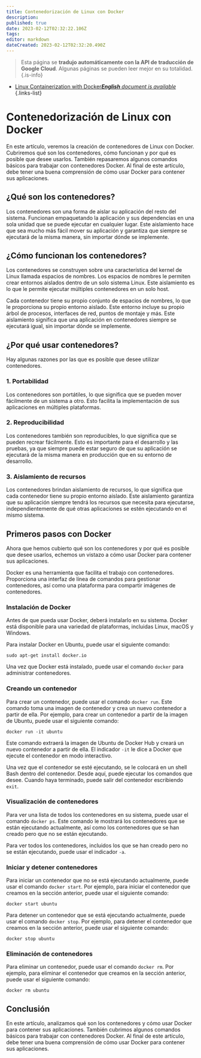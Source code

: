 ```yaml
---
title: Contenedorización de Linux con Docker
description: 
published: true
date: 2023-02-12T02:32:22.106Z
tags: 
editor: markdown
dateCreated: 2023-02-12T02:32:20.490Z
---
```


> Esta página se **tradujo automáticamente con la API de traducción de Google Cloud**.
Algunas páginas se pueden leer mejor en su totalidad.{.is-info}



- [Linux Containerization with Docker***English** document is available*](/en/Knowledge-base/Linux/linux-containerization-with-docker)
{.links-list}


# Contenedorización de Linux con Docker

En este artículo, veremos la creación de contenedores de Linux con Docker. Cubriremos qué son los contenedores, cómo funcionan y por qué es posible que desee usarlos. También repasaremos algunos comandos básicos para trabajar con contenedores Docker. Al final de este artículo, debe tener una buena comprensión de cómo usar Docker para contener sus aplicaciones.

## ¿Qué son los contenedores?

Los contenedores son una forma de aislar su aplicación del resto del sistema. Funcionan empaquetando la aplicación y sus dependencias en una sola unidad que se puede ejecutar en cualquier lugar. Este aislamiento hace que sea mucho más fácil mover su aplicación y garantiza que siempre se ejecutará de la misma manera, sin importar dónde se implemente.

## ¿Cómo funcionan los contenedores?

Los contenedores se construyen sobre una característica del kernel de Linux llamada espacios de nombres. Los espacios de nombres le permiten crear entornos aislados dentro de un solo sistema Linux. Este aislamiento es lo que le permite ejecutar múltiples contenedores en un solo host.

Cada contenedor tiene su propio conjunto de espacios de nombres, lo que le proporciona su propio entorno aislado. Este entorno incluye su propio árbol de procesos, interfaces de red, puntos de montaje y más. Este aislamiento significa que una aplicación en contenedores siempre se ejecutará igual, sin importar dónde se implemente.

## ¿Por qué usar contenedores?

Hay algunas razones por las que es posible que desee utilizar contenedores.

### 1. Portabilidad

Los contenedores son portátiles, lo que significa que se pueden mover fácilmente de un sistema a otro. Esto facilita la implementación de sus aplicaciones en múltiples plataformas.

### 2. Reproducibilidad

Los contenedores también son reproducibles, lo que significa que se pueden recrear fácilmente. Esto es importante para el desarrollo y las pruebas, ya que siempre puede estar seguro de que su aplicación se ejecutará de la misma manera en producción que en su entorno de desarrollo.

### 3. Aislamiento de recursos

Los contenedores brindan aislamiento de recursos, lo que significa que cada contenedor tiene su propio entorno aislado. Este aislamiento garantiza que su aplicación siempre tendrá los recursos que necesita para ejecutarse, independientemente de qué otras aplicaciones se estén ejecutando en el mismo sistema.

## Primeros pasos con Docker

Ahora que hemos cubierto qué son los contenedores y por qué es posible que desee usarlos, echemos un vistazo a cómo usar Docker para contener sus aplicaciones.

Docker es una herramienta que facilita el trabajo con contenedores. Proporciona una interfaz de línea de comandos para gestionar contenedores, así como una plataforma para compartir imágenes de contenedores.

### Instalación de Docker

Antes de que pueda usar Docker, deberá instalarlo en su sistema. Docker está disponible para una variedad de plataformas, incluidas Linux, macOS y Windows.

Para instalar Docker en Ubuntu, puede usar el siguiente comando:

```
sudo apt-get install docker.io
```

Una vez que Docker está instalado, puede usar el comando `docker` para administrar contenedores.

### Creando un contenedor

Para crear un contenedor, puede usar el comando `docker run`. Este comando toma una imagen de contenedor y crea un nuevo contenedor a partir de ella. Por ejemplo, para crear un contenedor a partir de la imagen de Ubuntu, puede usar el siguiente comando:

```
docker run -it ubuntu
```

Este comando extraerá la imagen de Ubuntu de Docker Hub y creará un nuevo contenedor a partir de ella. El indicador `-it` le dice a Docker que ejecute el contenedor en modo interactivo.

Una vez que el contenedor se esté ejecutando, se le colocará en un shell Bash dentro del contenedor. Desde aquí, puede ejecutar los comandos que desee. Cuando haya terminado, puede salir del contenedor escribiendo `exit`.

### Visualización de contenedores

Para ver una lista de todos los contenedores en su sistema, puede usar el comando `docker ps`. Este comando le mostrará los contenedores que se están ejecutando actualmente, así como los contenedores que se han creado pero que no se están ejecutando.

Para ver todos los contenedores, incluidos los que se han creado pero no se están ejecutando, puede usar el indicador `-a`.

### Iniciar y detener contenedores

Para iniciar un contenedor que no se está ejecutando actualmente, puede usar el comando `docker start`. Por ejemplo, para iniciar el contenedor que creamos en la sección anterior, puede usar el siguiente comando:

```
docker start ubuntu
```

Para detener un contenedor que se está ejecutando actualmente, puede usar el comando `docker stop`. Por ejemplo, para detener el contenedor que creamos en la sección anterior, puede usar el siguiente comando:

```
docker stop ubuntu
```

### Eliminación de contenedores

Para eliminar un contenedor, puede usar el comando `docker rm`. Por ejemplo, para eliminar el contenedor que creamos en la sección anterior, puede usar el siguiente comando:

```
docker rm ubuntu
```

## Conclusión

En este artículo, analizamos qué son los contenedores y cómo usar Docker para contener sus aplicaciones. También cubrimos algunos comandos básicos para trabajar con contenedores Docker. Al final de este artículo, debe tener una buena comprensión de cómo usar Docker para contener sus aplicaciones.